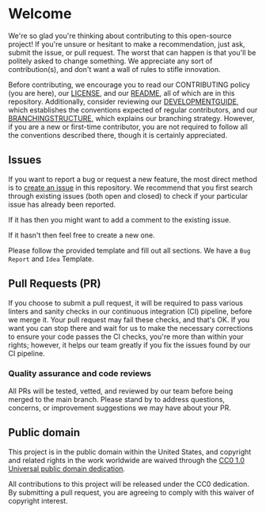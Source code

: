 # Welcome

We're so glad you're thinking about contributing to this open-source project! If you're unsure or hesitant to make a recommendation, just ask, submit the issue, or pull request. The worst that can happen is that you'll be politely asked to change something. We appreciate any sort of contribution(s), and don't want a wall of rules to stifle innovation.

Before contributing, we encourage you to read our CONTRIBUTING policy (you are here), our [LICENSE](https://github.com/cisagov/ScubaGoggles/blob/main/LICENSE), and our [README](https://github.com/cisagov/ScubaGoggles/blob/main/README.md), all of which are in this repository. Additionally, consider reviewing our [DEVELOPMENTGUIDE](DEVELOPMENTGUIDE.md), which establishes the conventions expected of regular contributors, and our [BRANCHINGSTRUCTURE](BRANCHINGSTRUCTURE.md), which explains our branching strategy. However, if you are a new or first-time contributor, you are not required to follow all the conventions described there, though it is certainly appreciated.

## Issues

If you want to report a bug or request a new feature, the most direct method is to [create an issue](https://github.com/cisagov/ScubaGoggles/issues) in this repository.
We recommend that you first search through existing issues (both open and closed) to check if your particular issue has already been reported.

If it has then you might want to add a comment to the existing issue.

If it hasn't then feel free to create a new one.

Please follow the provided template and fill out all sections.
We have a `Bug Report` and `Idea` Template.

## Pull Requests (PR)

If you choose to submit a pull request, it will be required to pass various linters and sanity checks in our continuous integration (CI) pipeline, before we merge it. Your pull request may fail these checks, and that's OK. If you want you can stop there and wait for us to make the necessary corrections to ensure your code passes the CI checks, you're more than within your rights; however, it helps our team greatly if you fix the issues found by our CI pipeline.

### Quality assurance and code reviews

All PRs will be tested, vetted, and reviewed by our team before being merged to the main branch. Please stand by to address questions, concerns, or improvement suggestions we may have about your PR.

## Public domain

This project is in the public domain within the United States, and
copyright and related rights in the work worldwide are waived through
the [CC0 1.0 Universal public domain
dedication](https://creativecommons.org/publicdomain/zero/1.0/).

All contributions to this project will be released under the CC0
dedication. By submitting a pull request, you are agreeing to comply
with this waiver of copyright interest.

